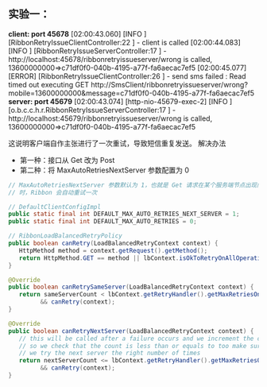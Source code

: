 ## 实验一：
    
**client: port 45678**
[02:00:43.060] [INFO ] [RibbonRetryIssueClientController:22  ] - client is called
[02:00:44.083] [INFO ] [RibbonRetryIssueServerController:17  ] - http://localhost:45678/ribbonretryissueserver/wrong is called, 13600000000=>c71df0f0-040b-4195-a77f-fa6aecac7ef5
[02:00:45.077] [ERROR] [RibbonRetryIssueClientController:26  ] - send sms failed : Read timed out executing GET http://SmsClient/ribbonretryissueserver/wrong?mobile=13600000000&message=c71df0f0-040b-4195-a77f-fa6aecac7ef5
**server: port 45679**
[02:00:43.074] [http-nio-45679-exec-2] [INFO ] [o.b.c.c.h.r.RibbonRetryIssueServerController:17  ] - http://localhost:45679/ribbonretryissueserver/wrong is called, 13600000000=>c71df0f0-040b-4195-a77f-fa6aecac7ef5

这说明客户端自作主张进行了一次重试，导致短信重复发送。
解决办法
- 第一种：接口从 Get 改为 Post
- 第二种：将 MaxAutoRetriesNextServer 参数配置为 0

```java
// MaxAutoRetriesNextServer 参数默认为 1，也就是 Get 请求在某个服务端节点出现问题（比如读取超时）
// 时，Ribbon 会自动重试一次

// DefaultClientConfigImpl
public static final int DEFAULT_MAX_AUTO_RETRIES_NEXT_SERVER = 1;
public static final int DEFAULT_MAX_AUTO_RETRIES = 0;

// RibbonLoadBalancedRetryPolicy
public boolean canRetry(LoadBalancedRetryContext context) {
   HttpMethod method = context.getRequest().getMethod();
   return HttpMethod.GET == method || lbContext.isOkToRetryOnAllOperations();
}

@Override
public boolean canRetrySameServer(LoadBalancedRetryContext context) {
   return sameServerCount < lbContext.getRetryHandler().getMaxRetriesOnSameServer()
         && canRetry(context);
}

@Override
public boolean canRetryNextServer(LoadBalancedRetryContext context) {
   // this will be called after a failure occurs and we increment the counter
   // so we check that the count is less than or equals to too make sure
   // we try the next server the right number of times
   return nextServerCount <= lbContext.getRetryHandler().getMaxRetriesOnNextServer()
         && canRetry(context);
}
```
